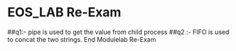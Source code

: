 # EOS_LAB Re-Exam
##q1:- pipe is used to get the value from child process 
##q2 :- FIFO is used to concat the two strings.
End Modulelab  Re-Exam

